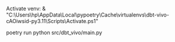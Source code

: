 Activate venv:
& "C:\Users\hp\AppData\Local\pypoetry\Cache\virtualenvs\dbt-vivo-cAOiwsid-py3.11\Scripts\Activate.ps1"


poetry run python src/dbt_vivo/main.py   